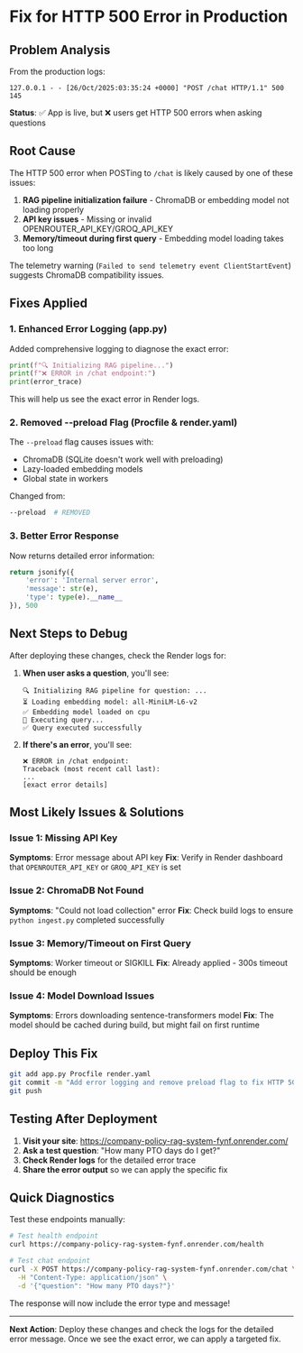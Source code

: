 # Fix for HTTP 500 Error in Production

## Problem Analysis

From the production logs:
```
127.0.0.1 - - [26/Oct/2025:03:35:24 +0000] "POST /chat HTTP/1.1" 500 145
```

**Status**: ✅ App is live, but ❌ users get HTTP 500 errors when asking questions

## Root Cause

The HTTP 500 error when POSTing to `/chat` is likely caused by one of these issues:

1. **RAG pipeline initialization failure** - ChromaDB or embedding model not loading properly
2. **API key issues** - Missing or invalid OPENROUTER_API_KEY/GROQ_API_KEY
3. **Memory/timeout during first query** - Embedding model loading takes too long

The telemetry warning (`Failed to send telemetry event ClientStartEvent`) suggests ChromaDB compatibility issues.

## Fixes Applied

### 1. **Enhanced Error Logging** (app.py)
Added comprehensive logging to diagnose the exact error:
```python
print(f"🔍 Initializing RAG pipeline...")
print(f"❌ ERROR in /chat endpoint:")
print(error_trace)
```

This will help us see the exact error in Render logs.

### 2. **Removed --preload Flag** (Procfile & render.yaml)
The `--preload` flag causes issues with:
- ChromaDB (SQLite doesn't work well with preloading)
- Lazy-loaded embedding models
- Global state in workers

Changed from:
```bash
--preload  # REMOVED
```

### 3. **Better Error Response**
Now returns detailed error information:
```python
return jsonify({
    'error': 'Internal server error',
    'message': str(e),
    'type': type(e).__name__
}), 500
```

## Next Steps to Debug

After deploying these changes, check the Render logs for:

1. **When user asks a question**, you'll see:
   ```
   🔍 Initializing RAG pipeline for question: ...
   ⏳ Loading embedding model: all-MiniLM-L6-v2
   ✅ Embedding model loaded on cpu
   🔎 Executing query...
   ✅ Query executed successfully
   ```

2. **If there's an error**, you'll see:
   ```
   ❌ ERROR in /chat endpoint:
   Traceback (most recent call last):
   ...
   [exact error details]
   ```

## Most Likely Issues & Solutions

### Issue 1: Missing API Key
**Symptoms**: Error message about API key
**Fix**: Verify in Render dashboard that `OPENROUTER_API_KEY` or `GROQ_API_KEY` is set

### Issue 2: ChromaDB Not Found
**Symptoms**: "Could not load collection" error
**Fix**: Check build logs to ensure `python ingest.py` completed successfully

### Issue 3: Memory/Timeout on First Query
**Symptoms**: Worker timeout or SIGKILL
**Fix**: Already applied - 300s timeout should be enough

### Issue 4: Model Download Issues
**Symptoms**: Errors downloading sentence-transformers model
**Fix**: The model should be cached during build, but might fail on first runtime

## Deploy This Fix

```bash
git add app.py Procfile render.yaml
git commit -m "Add error logging and remove preload flag to fix HTTP 500"
git push
```

## Testing After Deployment

1. **Visit your site**: https://company-policy-rag-system-fynf.onrender.com/
2. **Ask a test question**: "How many PTO days do I get?"
3. **Check Render logs** for the detailed error trace
4. **Share the error output** so we can apply the specific fix

## Quick Diagnostics

Test these endpoints manually:

```bash
# Test health endpoint
curl https://company-policy-rag-system-fynf.onrender.com/health

# Test chat endpoint
curl -X POST https://company-policy-rag-system-fynf.onrender.com/chat \
  -H "Content-Type: application/json" \
  -d '{"question": "How many PTO days?"}'
```

The response will now include the error type and message!

---

**Next Action**: Deploy these changes and check the logs for the detailed error message. Once we see the exact error, we can apply a targeted fix.

